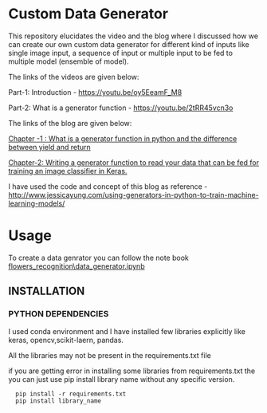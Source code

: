 ﻿# Custom Data Generator
 
 This repository elucidates the video and the blog where I discussed how we can create our own custom data generator for different kind of inputs like single image input, a sequence of input or multiple input to be fed to multiple model (ensemble of model).

The links of the videos are given below:

Part-1: Introduction - https://youtu.be/oy5EeamF_M8

Part-2: What is a generator function - https://youtu.be/2tRR45vcn3o

The links of the blog are given below:

[Chapter -1 : What is a generator function in python and the difference between yield and return](https://medium.com/@anuj_shah/creating-custom-data-generator-for-training-deep-learning-models-part-1-5c62b20cff26)

[Chapter-2: Writing a generator function to read your data that can be fed for training an image classifier in Keras.](https://medium.com/@anuj_shah/creating-custom-data-generator-for-training-deep-learning-models-part-2-be9ad08f3f0e)
    
I have used the code and concept of this blog as reference - http://www.jessicayung.com/using-generators-in-python-to-train-machine-learning-models/

# Usage

To create a data genrator you can follow the note book [flowers_recognition\data_generator.ipynb]()

        
## INSTALLATION

### PYTHON DEPENDENCIES
I used conda environment and I have installed few libraries explicitly like keras, opencv,scikit-laern, pandas.

All the libraries may not be present in the requirements.txt file

if you are getting error in installing some libraries from requirements.txt the you can just use pip install library name without any specific version.


      pip install -r requirements.txt
      pip install library_name

